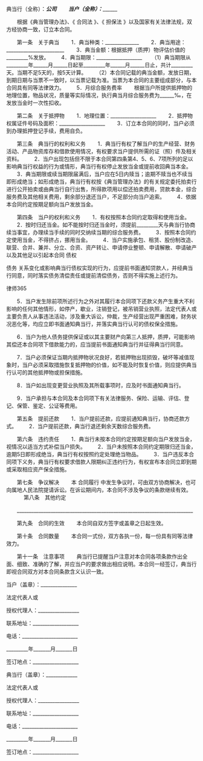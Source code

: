
 典当行（全称）：_____________公司
　　当户（全称）：___________________


　　根据《典当管理办法》、《
合同法
》、《
担保法
》以及国家有关法律法规，双方经协商一致，订立本合同。


　　第一条　关于典当
　　1．典当种类：______________
　　2．典当用途：________________________
　　3．典当金额：根据抵押（质押）物评估价值的_________%发放。
　　4．典当期限：___________________
　　（1）典当期限从_________年______月______日起至_________年______月______日止，共计_________天。当期不足5天的，按5天计算。
　　（2）本合同记载的典当金额，发放日期，到期日期与当票不一致时，以当票记载为准。当票为本合同的主要组成部分，与本合同具有同等法律效力。
　　5．月综合服务费率
　　根据当户所提供抵押物的地理位置，物品状况，质量等实际情况，执行典当月综合服务费为______‰，在发放当金时一次性扣收。


　　第二条　关于抵押物
　　1．地理位置：___________________
　　2．抵押物权属证件号码及面积：___________________
　　3．订立本合同的同时，当户必须到办理抵押登记手续，费用自负。


　　第三条　典当行的权利和义务
　　1．典当行有权了解当户的生产经营、财务活动、产品物资库存和借款使用情况，有权要求当户提供所需的证（照）件及相关资料。
　　2．当户出现包括但不限于本合同第四条第4、5、6、7项所列的足以影响典当行权益的行为或情形，典当行有权停止发放当金或提前收回典当本金。
　　3．典当期限或续当期限届满后，当户应在5日内赎当；逾期不赎当也不续当即形成绝当；如形成绝当，典当行有权按《典当管理办法》的有关规定委托拍卖行进行公开拍卖或由典当行自行出售，所得款项用以偿还拍卖费用，贷款本金，综合服务费及其他相关费用，剩余部分退还当户，不足部分向当户追索。
　　4．依据本合同约定按期足额向当户发放当金。


　　第四条　当户的权利和义务
　　1．有权按照本合同约定取得和使用当金。
　　2．按时归还当金。如不能按时归还当金时，须提前_________天与典当行协商续当事宜，办理续当手续的同时交纳续当期的综合服务费。
　　3．按照本合同约定使用当金，不得挤占，挪用当金。
　　4．当户实施承包、租赁、股份制改造、联营、合并、兼并、分立、合资、资产转让、申请停业整顿、申请解散、申请破产以及其他足以引起本合同
债权

债务
关系变化或影响典当行债权实现的行为，应提前书面通知贷款人，并经典当行同意，同时落实债务清偿责任或提前清偿债务，否则不得实施上述行为。




 
律师365






　　5．当户发生除前项所述行为之外对其履行本合同项下还款义务产生重大不利影响的任何其他情形，如停产，歇业，注销登记，被吊销营业执照，法定代表人或主要负责人从事违法活动，涉及重大诉讼，仲裁，生产经营出现严重困难，财务状况恶化等，均应立即书面通知典当行，并落实典当行认可的债权保全措施。

　　6．当户为他人债务提供保证或以其主要财产向第三人抵押，质押，可能影响其偿还本合同项下借款能力的，应当提前书面通知典当行并征得典当行同意。

　　7．当户必须保证当期内抵押物状况良好，若抵押物出现损毁，破坏等减值现象时，当户必须采取措施恢复抵押物的价值，如不能及时恢复价值，则应提供典当行认可的其他抵押物或担保措施。

　　8．当户如出现变更营业执照及其所载事项时，应及时书面通知典当行。

　　9．当户承担与本合同及本合同项下有关法律服务、保险、运输、评估、登记、保管、鉴定、公证等费用。




　　第五条　提前还款
　　1．当户提前还款，应提前通知典当行，协商还款方式。
　　2．当户提前还款，典当行退还剩余天数综合服务费。


　　第六条　违约责任
　　1．典当行未按本合同约定按期足额向当户发放当金，视情况以适当方式补偿当户损失。
　　2．当户未按照本合同约定期限归还当金，逾期5日即形成绝当，典当行有权按照约定处理绝当物品。
　　3．当户违反本合同项下义务，典当行有权要求借款人限期纠正违约行为，有权宣布本合同立即到期或采取相应资产保全措施。


　　第七条　争议解决
　　本
合同履行
中发生争议时，可由双方协商解决，也可向属地人民法院提请诉讼。在诉讼期间内，本合同不涉及争议的条款继续有效。
　
　　第八条　其他约定


　　_________________________________________________________________________


　　第九条　合同的生效
　　本合同自双方签字或盖章之日起生效。


　　第十条　合同数量
　　本合同一式份，双方各执一份，每一份具有同等法律效力。


　　第十一条　注意事项
　　典当行已提醒当户注意对本合同各项条款作出全面、细致、准确的了解，并应当户的要求做出相应说明。本合同一经签订，典当行即视合同双方对本合同条款含义认识一致。


 



 当户（盖章）：_______________
 
法定代表人或                  
 
授权代理人：_________________
 
联系地址：___________________
 
电话：_______________________
 
_________年_______月_______日
 
签订地点：___________________
 


 

  典当行（盖章）：_____________
  
法定代表人或                  
  
授权代理人：_________________
  
联系地址：___________________
  
电话：_______________________
  
_________年_______月_______日
  
签订地点：___________________
  

 
  

 
  
 
   
 
   
 
    


    
 

    


    


    
 
 
   
 
  
 
 


